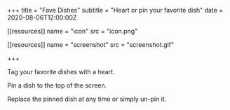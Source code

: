 +++
title = "Fave Dishes"
subtitle = "Heart or pin your favorite dish"
date = 2020-08-06T12:00:00Z

[[resources]]
  name = "icon"
  src = "icon.png"

[[resources]]
  name = "screenshot"
  src = "screenshot.gif"

+++

Tag your favorite dishes with a heart.

Pin a dish to the top of the screen.

Replace the pinned dish at any time or simply un-pin it.
